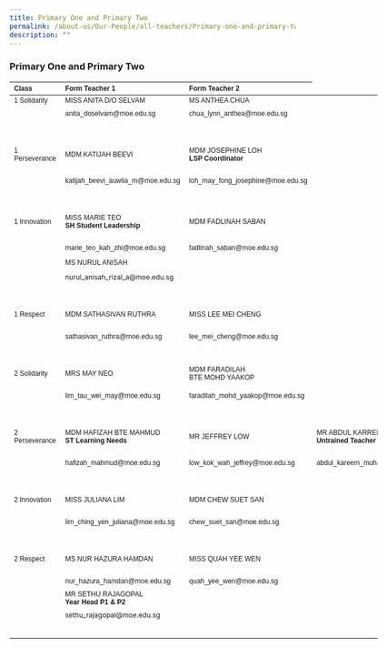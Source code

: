 ```yaml
---
title: Primary One and Primary Two
permalink: /about-us/Our-People/all-teachers/Primary-one-and-primary-two/
description: ""
---
```

### **Primary One and Primary Two**

<table border="0" cellpadding="0" cellspacing="0" style="width:648px">
	<thead>
		<tr>
			<th scope="col" style="text-align:left; width:106px"><span style="font-size:12px"><span style="font-family:Arial,Helvetica,sans-serif">Class</span></span></th>
			<th scope="col" style="text-align:left; width:249px"><span style="font-size:12px"><span style="font-family:Arial,Helvetica,sans-serif">Form Teacher 1</span></span></th>
			<th scope="col" style="text-align:left; width:251px"><span style="font-size:12px"><span style="font-family:Arial,Helvetica,sans-serif">Form Teacher 2 </span></span></th>
		</tr>
	</thead>
	<tbody>
		<tr>
			<td style="width:106px"><span style="font-size:12px"><span style="font-family:Arial,Helvetica,sans-serif">1 Solidarity</span></span></td>
			<td style="width:249px"><span style="font-size:12px"><span style="font-family:Arial,Helvetica,sans-serif">MISS ANITA D/O SELVAM</span></span></td>
			<td style="width:251px"><span style="font-size:12px"><span style="font-family:Arial,Helvetica,sans-serif">MS ANTHEA CHUA</span></span></td>
		</tr>
		<tr>
			<td style="width:106px">&nbsp;</td>
			<td style="width:249px"><span style="font-size:12px"><span style="font-family:Arial,Helvetica,sans-serif">anita_doselvam@moe.edu.sg&nbsp;</span></span></td>
			<td style="width:251px"><span style="font-size:12px"><span style="font-family:Arial,Helvetica,sans-serif">chua_lynn_anthea@moe.edu.sg</span></span></td>
		</tr>
		<tr>
			<td style="width:126px">&nbsp;</td>
			<td style="width:253px">&nbsp;</td>
			<td style="width:254px">&nbsp;</td>
		</tr>
		<tr>
			<td style="width:106px">
			<p><span style="font-size:12px"><span style="font-family:Arial,Helvetica,sans-serif">1 Perseverance</span></span></p>
			</td>
			<td style="width:249px">
			<p><span style="font-size:12px"><span style="font-family:Arial,Helvetica,sans-serif">MDM KATIJAH BEEVI</span></span></p>
			</td>
			<td style="width:251px"><span style="font-size:12px"><span style="font-family:Arial,Helvetica,sans-serif">MDM JOSEPHINE LOH<br>
			<strong>LSP Coordinator</strong></span></span></td>
		</tr>
		<tr>
			<td style="width:106px">&nbsp;</td>
			<td style="width:249px"><span style="font-size:12px"><span style="font-family:Arial,Helvetica,sans-serif">katijah_beevi_auwlia_m@moe.edu.sg</span></span></td>
			<td style="width:251px"><span style="font-size:12px"><span style="font-family:Arial,Helvetica,sans-serif">loh_may_fong_josephine@moe.edu.sg</span></span></td>
		</tr>
		<tr>
			<td style="width:106px">&nbsp;</td>
			<td style="width:249px">&nbsp;</td>
			<td style="width:251px">&nbsp;</td>
		</tr>
		<tr>
			<td style="width:106px">
			<p><span style="font-size:12px"><span style="font-family:Arial,Helvetica,sans-serif">1 Innovation</span></span></p>
			</td>
			<td style="width:249px">
			<p><span style="font-size:12px"><span style="font-family:Arial,Helvetica,sans-serif">MISS MARIE TEO<br>
			<strong>SH Student Leadership</strong></span></span></p>
			</td>
			<td style="width:251px"><span style="font-size:12px"><span style="font-family:Arial,Helvetica,sans-serif">MDM FADLINAH SABAN</span></span>
				</td>
	</tr>
		<tr>
			<td style="width:106px">&nbsp;</td>
			<td style="width:249px"><span style="font-size:12px"><span style="font-family:Arial,Helvetica,sans-serif">marie_teo_kah_zhi@moe.edu.sg</span></span></td>
			<td style="width:251px"><span style="font-size:12px"><span style="font-family:Arial,Helvetica,sans-serif">fadlinah_saban@moe.edu.sg</span></span></td>
		</tr>
		<tr>
			<td style="width:106px">&nbsp;</td>
		<td style="width:251px"><span style="font-size:12px"><span style="font-family:Arial,Helvetica,sans-serif">MS NURUL ANISAH</span></span></td>
			<td style="width:106px">&nbsp;</td>
		</tr>
		<tr>
			<td style="width:106px">&nbsp;</td>
			<td style="width:249px"><span style="font-size:12px">nurul_anisah_rizal_a@moe.edu.sg</span></td>
			<td style="width:251px">&nbsp;</td>
			</tr><tr>
		<td style="width:106px">&nbsp;</td>
							<td style="width:106px">&nbsp;</td>
											<td style="width:106px">&nbsp;</td>
		</tr>
		<tr>
			<td style="width:106px">
			<p><span style="font-size:12px"><span style="font-family:Arial,Helvetica,sans-serif">1 Respect</span></span></p>
			</td>
			<td style="width:249px"><span style="font-size:12px"><span style="font-family:Arial,Helvetica,sans-serif">MDM SATHASIVAN RUTHRA</span></span></td>
			<td style="width:251px"><span style="font-size:12px"><span style="font-family:Arial,Helvetica,sans-serif">MISS LEE MEI CHENG</span></span></td>
		</tr>
		<tr>
			<td style="width:106px">&nbsp;</td>
			<td style="width:249px"><span style="font-size:12px"><span style="font-family:Arial,Helvetica,sans-serif">sathasivan_ruthra@moe.edu.sg</span></span></td>
			<td style="width:251px"><span style="font-size:12px"><span style="font-family:Arial,Helvetica,sans-serif">lee_mei_cheng@moe.edu.sg</span></span></td>
		</tr>
		<tr>
			<td style="width:106px">&nbsp;</td>
			<td style="width:249px">&nbsp;</td>
			<td style="width:251px">&nbsp;</td>
		</tr>
		<tr>
			<td style="width:106px">
			<p><span style="font-size:12px"><span style="font-family:Arial,Helvetica,sans-serif">2 Solidarity</span></span></p>
			</td>
			<td style="width:249px"><span style="font-size:12px"><span style="font-family:Arial,Helvetica,sans-serif">MRS MAY NEO</span></span></td>
			<td style="width:251px"><span style="font-size:12px"><span style="font-family:Arial,Helvetica,sans-serif">MDM FARADILAH<br>
			BTE MOHD YAAKOP</span></span></td>
		</tr>
		<tr>
			<td style="width:106px">&nbsp;</td>
			<td style="width:249px"><span style="font-size:12px"><span style="font-family:Arial,Helvetica,sans-serif">lim_tau_wei_may@moe.edu.sg</span></span></td>
			<td style="width:251px"><span style="font-size:12px"><span style="font-family:Arial,Helvetica,sans-serif">faradilah_mohd_yaakop@moe.edu.sg</span></span></td>
		</tr>
		<tr>
			<td style="width:106px">&nbsp;</td>
			<td style="width:249px">&nbsp;</td>
			<td style="width:251px">&nbsp;</td>
					<td style="width:251px">&nbsp;</td>
		</tr>
		<tr>
			<td style="width:106px">
			<p><span style="font-size:12px"><span style="font-family:Arial,Helvetica,sans-serif">2 Perseverance</span></span></p>
			</td>
			<td style="width:249px"><span style="font-size:12px"><span style="font-family:Arial,Helvetica,sans-serif">MDM HAFIZAH BTE MAHMUD<br>
			<strong>ST Learning Needs</strong></span></span></td>
			<td style="width:251px"><span style="font-size:12px"><span style="font-family:Arial,Helvetica,sans-serif">MR JEFFREY LOW</span></span>
			</td>
			<td style="width:249px"><span style="font-size:12px"><span style="font-family:Arial,Helvetica,sans-serif">MR ABDUL KARREM<br>
				<strong>Untrained Teacher</strong></span></span>
			</td>
		</tr>
		<tr>
			<td style="width:106px">&nbsp;</td>
			<td style="width:249px"><span style="font-size:12px"><span style="font-family:Arial,Helvetica,sans-serif">hafizah_mahmud@moe.edu.sg</span></span></td>
			<td style="width:251px"><span style="font-size:12px"><span style="font-family:Arial,Helvetica,sans-serif">low_kok_wah_jeffrey@moe.edu.sg</span></span></td>
			<td style="width:251px"><span style="font-size:12px"><span style="font-family:Arial,Helvetica,sans-serif">abdul_kareem_muhammad@moe.edu.sg</span></span></td>
		</tr>
		<tr>
			<td style="width:106px">&nbsp;</td>
			<td style="width:249px">&nbsp;</td>
			<td style="width:251px">&nbsp;</td>
			<td style="width:251px">&nbsp;</td>
		</tr>
		<tr>
			<td style="width:106px">
			<p><span style="font-size:12px"><span style="font-family:Arial,Helvetica,sans-serif">2 Innovation</span></span></p>
			</td>
			<td style="width:249px"><span style="font-size:12px"><span style="font-family:Arial,Helvetica,sans-serif">MISS JULIANA LIM</span></span></td>
			<td style="width:251px"><span style="font-size:12px"><span style="font-family:Arial,Helvetica,sans-serif">MDM CHEW SUET SAN</span></span></td>
			<td style="width:249px"><span style="font-size:12px"><span style="font-family:Arial,Helvetica,sans-serif"></span></span></td>	
		<td style="width:251px">&nbsp;</td>
		</tr>
		<tr>
			<td style="width:106px">&nbsp;</td>
			<td style="width:249px"><span style="font-size:12px"><span style="font-family:Arial,Helvetica,sans-serif">lim_ching_yen_juliana@moe.edu.sg</span></span></td>
			<td style="width:251px"><span style="font-size:12px"><span style="font-family:Arial,Helvetica,sans-serif">chew_suet_san@moe.edu.sg</span></span></td>
			<td style="width:249px"><span style="font-size:12px"><span style="font-family:Arial,Helvetica,sans-serif"></span></span></td>	
		<td style="width:251px">&nbsp;</td>
		</tr>
		<tr>
			<td style="width:106px">&nbsp;</td>
			<td style="width:249px">&nbsp;</td>
			<td style="width:251px">&nbsp;</td>
			<td style="width:251px">&nbsp;</td>
		</tr>
		<tr>
			<td style="width:106px">
			<p><span style="font-size:12px"><span style="font-family:Arial,Helvetica,sans-serif">2 Respect</span></span></p>
			</td>
			<td style="width:249px"><span style="font-size:12px"><span style="font-family:Arial,Helvetica,sans-serif">MS NUR HAZURA HAMDAN</span></span></td>
			<td style="width:251px"><span style="font-size:12px"><span style="font-family:Arial,Helvetica,sans-serif">MISS QUAH YEE WEN</span></span></td>
			<td style="width:249px"><span style="font-size:12px"><span style="font-family:Arial,Helvetica,sans-serif"></span></span></td>	
		</tr>
		<tr>
			<td style="width:106px">&nbsp;</td>
			<td style="width:249px"><span style="font-size:12px"><span style="font-family:Arial,Helvetica,sans-serif">nur_hazura_hamdan@moe.edu.sg</span></span></td>
			<td style="width:251px"><span style="font-size:12px"><span style="font-family:Arial,Helvetica,sans-serif">quah_yee_wen@moe.edu.sg</span></span></td>
			<td style="width:249px"><span style="font-size:12px"><span style="font-family:Arial,Helvetica,sans-serif"></span></span></td>	
		</tr>
		<tr>
			<td style="width:106px">&nbsp;</td>
			<td style="width:249px"><span style="font-size:12px"><span style="font-family:Arial,Helvetica,sans-serif">MR SETHU RAJAGOPAL<br>
			<strong>Year Head P1 &amp; P2</strong></span></span></td>
			<td style="width:251px">&nbsp;</td>
		</tr>
		<tr>
			<td style="width:106px">&nbsp;</td>
			<td style="width:249px"><span style="font-size:12px">sethu_rajagopal@moe.edu.sg</span></td>
			<td style="width:251px">&nbsp;</td>
		</tr>
		<tr>
			<td style="width:106px">&nbsp;</td>
			<td style="width:249px">&nbsp;</td>
			<td style="width:251px">&nbsp;</td>
		</tr>
	</tbody>
</table>

<p>&nbsp;</p>